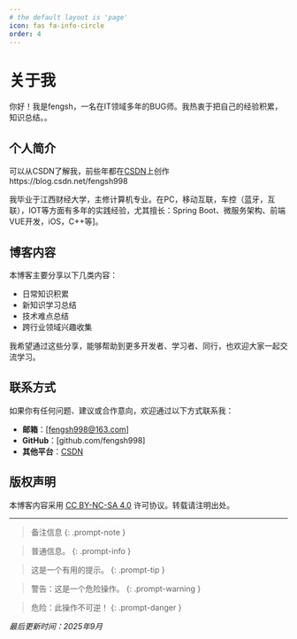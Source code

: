 ```yaml
---
# the default layout is 'page'
icon: fas fa-info-circle
order: 4
---
```


# 关于我

你好！我是fengsh，一名在IT领域多年的BUG师。我热衷于把自己的经验积累，知识总结。。

## 个人简介

可以从CSDN了解我，前些年都在[CSDN](https://blog.csdn.net/fengsh998)上创作https://blog.csdn.net/fengsh998

我毕业于江西财经大学，主修计算机专业。在PC，移动互联，车控（蓝牙，互联），IOT等方面有多年的实践经验，尤其擅长：Spring Boot、微服务架构、前端VUE开发，iOS，C++等]。

## 博客内容

本博客主要分享以下几类内容：

- 日常知识积累
- 新知识学习总结
- 技术难点总结
- 跨行业领域兴趣收集

我希望通过这些分享，能够帮助到更多开发者、学习者、同行，也欢迎大家一起交流学习。

## 联系方式

如果你有任何问题、建议或合作意向，欢迎通过以下方式联系我：

- **邮箱**：[fengsh998@163.com]
- **GitHub**：[github.com/fengsh998]
- **其他平台**：[CSDN](https://blog.csdn.net/fengsh998)

## 版权声明

本博客内容采用 [CC BY-NC-SA 4.0](https://creativecommons.org/licenses/by-nc-sa/4.0/) 许可协议。转载请注明出处。

---

> 备注信息
{: .prompt-note }

> 普通信息。
{: .prompt-info }

> 这是一个有用的提示。
{: .prompt-tip }

> 警告：这是一个危险操作。
{: .prompt-warning }

> 危险：此操作不可逆！
{: .prompt-danger }


*最后更新时间：2025年9月*

